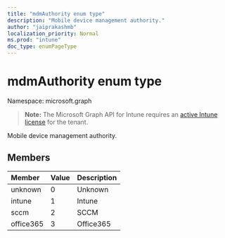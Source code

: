 ```yaml
---
title: "mdmAuthority enum type"
description: "Mobile device management authority."
author: "jaiprakashmb"
localization_priority: Normal
ms.prod: "intune"
doc_type: enumPageType
---
```


# mdmAuthority enum type

Namespace: microsoft.graph

> **Note:** The Microsoft Graph API for Intune requires an [active Intune license](https://go.microsoft.com/fwlink/?linkid=839381) for the tenant.

Mobile device management authority.

## Members
|Member|Value|Description|
|:---|:---|:---|
|unknown|0|Unknown|
|intune|1|Intune|
|sccm|2|SCCM|
|office365|3|Office365|

